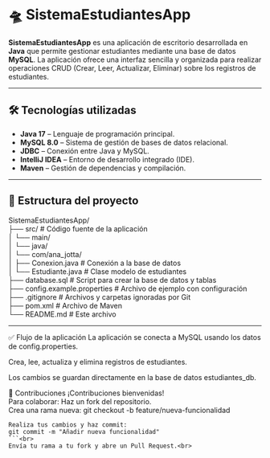 # 🛸 SistemaEstudiantesApp

**SistemaEstudiantesApp** es una aplicación de escritorio desarrollada en **Java** que permite gestionar estudiantes mediante una base de datos **MySQL**. La aplicación ofrece una interfaz sencilla y organizada para realizar operaciones CRUD (Crear, Leer, Actualizar, Eliminar) sobre los registros de estudiantes.

---

## 🛠 Tecnologías utilizadas

- **Java 17** – Lenguaje de programación principal.<br>
- **MySQL 8.0** – Sistema de gestión de bases de datos relacional.<br>
- **JDBC** – Conexión entre Java y MySQL.<br>
- **IntelliJ IDEA** – Entorno de desarrollo integrado (IDE).<br>
- **Maven** – Gestión de dependencias y compilación.<br>

---

## 📂 Estructura del proyecto

SistemaEstudiantesApp/<br>
├── src/ # Código fuente de la aplicación<br>
│ └── main/<br>
│ └── java/<br>
│ └── com/ana_jotta/<br>
│ ├── Conexion.java # Conexión a la base de datos<br>
│ └── Estudiante.java # Clase modelo de estudiantes<br>
├── database.sql # Script para crear la base de datos y tablas<br>
├── config.example.properties # Archivo de ejemplo con configuración<br>
├── .gitignore # Archivos y carpetas ignoradas por Git<br>
├── pom.xml # Archivo de Maven<br>
└── README.md # Este archivo<br>


---

✅ Flujo de la aplicación
La aplicación se conecta a MySQL usando los datos de config.properties.<br>

Crea, lee, actualiza y elimina registros de estudiantes.<br>

Los cambios se guardan directamente en la base de datos estudiantes_db.<br>

🤝 Contribuciones
¡Contribuciones bienvenidas!<br>
Para colaborar:
Haz un fork del repositorio.<br>
Crea una rama nueva:
git checkout -b feature/nueva-funcionalidad
```<br>
Realiza tus cambios y haz commit:
git commit -m "Añadir nueva funcionalidad"
```<br>
Envía tu rama a tu fork y abre un Pull Request.<br>




